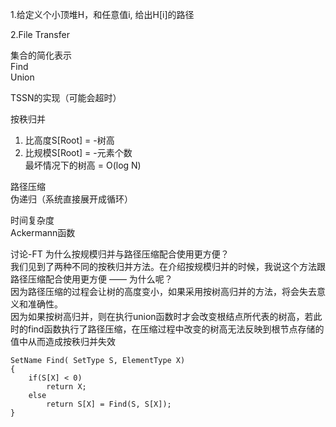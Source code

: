 1.给定义个小顶堆H，和任意值i, 给出H[i]的路径  

2.File Transfer  

集合的简化表示  
Find  
Union   

TSSN的实现（可能会超时）   

按秩归并  
1. 比高度S[Root] = -树高   
2. 比规模S[Root] = -元素个数    
最坏情况下的树高 = O(log N)  

路径压缩  
伪递归（系统直接展开成循环）  

时间复杂度  
Ackermann函数  

讨论-FT 为什么按规模归并与路径压缩配合使用更方便？  
我们见到了两种不同的按秩归并方法。在介绍按规模归并的时候，我说这个方法跟路径压缩配合使用更方便 —— 为什么呢？  
因为路径压缩的过程会让树的高度变小，如果采用按树高归并的方法，将会失去意义和准确性。  
因为如果按树高归并，则在执行union函数时才会改变根结点所代表的树高，若此时的find函数执行了路径压缩，在压缩过程中改变的树高无法反映到根节点存储的值中从而造成按秩归并失效  

```
SetName Find( SetType S, ElementType X)
{
    if(S[X] < 0)
        return X;
    else
        return S[X] = Find(S, S[X]);
}
```
